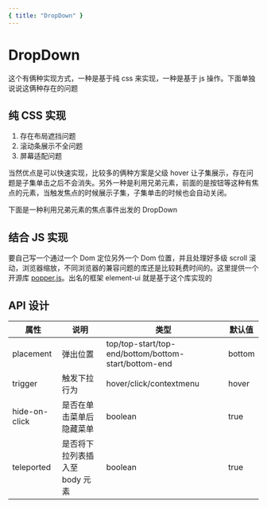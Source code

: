 ```yaml
---
{ title: "DropDown" }
---
```


<script lang="ts" setup>
  import DropDownCss from "../src/components/DropDown/DropDownCss.vue"
</script>

# DropDown

这个有俩种实现方式，一种是基于纯 css 来实现，一种是基于 js 操作。下面单独说说这俩种存在的问题

## 纯 CSS 实现

1. 存在布局遮挡问题
2. 滚动条展示不全问题
3. 屏幕适配问题

当然优点是可以快速实现，比较多的俩种方案是父级 hover 让子集展示，存在问题是子集单击之后不会消失。另外一种是利用兄弟元素，前面的是按钮等这种有焦点的元素，当触发焦点的时候展示子集，子集单击的时候也会自动关闭。

下面是一种利用兄弟元素的焦点事件出发的 DropDown
<DropDownCss />

## 结合 JS 实现

要自己写一个通过一个 Dom 定位另外一个 Dom 位置，并且处理好多级 scroll 滚动，浏览器缩放，不同浏览器的兼容问题的库还是比较耗费时间的。这里提供一个开源库 [popper.js](https://popper.js.org/docs/v2/tutorial/)。出名的框架 element-ui 就是基于这个库实现的

## API 设计

| 属性          | 说明                           | 类型                                                 | 默认值 |
| ------------- | ------------------------------ | ---------------------------------------------------- | ------ |
| placement     | 弹出位置                       | top/top-start/top-end/bottom/bottom-start/bottom-end | bottom |
| trigger       | 触发下拉行为                   | hover/click/contextmenu                              | hover  |
| hide-on-click | 是否在单击菜单后隐藏菜单       | boolean                                              | true   |
| teleported    | 是否将下拉列表插入至 body 元素 | boolean                                              | true   |
